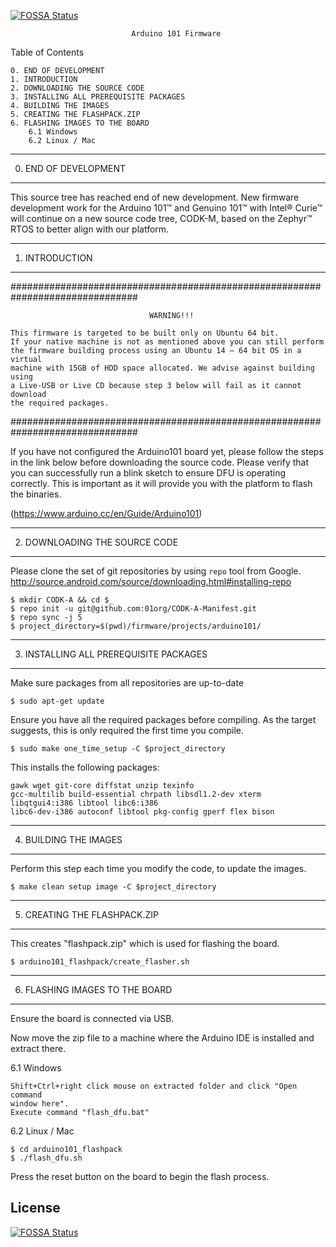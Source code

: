 [![FOSSA Status](https://app.fossa.io/api/projects/git%2Bgithub.com%2Fmnirgude%2FCODK-A-X86-medhanew.svg?type=shield)](https://app.fossa.io/projects/git%2Bgithub.com%2Fmnirgude%2FCODK-A-X86-medhanew?ref=badge_shield)

                               Arduino 101 Firmware
Table of Contents

    0. END OF DEVELOPMENT
    1. INTRODUCTION
    2. DOWNLOADING THE SOURCE CODE
    3. INSTALLING ALL PREREQUISITE PACKAGES
    4. BUILDING THE IMAGES
    5. CREATING THE FLASHPACK.ZIP
    6. FLASHING IMAGES TO THE BOARD
        6.1 Windows
        6.2 Linux / Mac
------------------------------------------------------------------------------
0. END OF DEVELOPMENT
------------------------------------------------------------------------------
This source tree has reached end of new development. New firmware development 
work for the Arduino 101™ and Genuino 101™ with Intel® Curie™ will continue on
a new source code tree, CODK-M, based on the Zephyr™ RTOS to better align with
our platform. 

------------------------------------------------------------------------------
1. INTRODUCTION
------------------------------------------------------------------------------

###############################################################################

                                   WARNING!!!

    This firmware is targeted to be built only on Ubuntu 64 bit.
    If your native machine is not as mentioned above you can still perform
    the firmware building process using an Ubuntu 14 – 64 bit OS in a virtual
    machine with 15GB of HDD space allocated. We advise against building using
    a Live-USB or Live CD because step 3 below will fail as it cannot download
    the required packages.

###############################################################################

If you have not configured the Arduino101 board yet, please follow the steps in
the link below before downloading the source code. Please verify that you can
successfully run a blink sketch to ensure DFU is operating correctly.
This is important as it will provide you with the platform to flash the
binaries.

   (https://www.arduino.cc/en/Guide/Arduino101)

------------------------------------------------------------------------------
2. DOWNLOADING THE SOURCE CODE
------------------------------------------------------------------------------
Please clone the set of git repositories by using `repo` tool from Google.
http://source.android.com/source/downloading.html#installing-repo

    $ mkdir CODK-A && cd $_
    $ repo init -u git@github.com:01org/CODK-A-Manifest.git
    $ repo sync -j 5
    $ project_directory=$(pwd)/firmware/projects/arduino101/

------------------------------------------------------------------------------
3. INSTALLING ALL PREREQUISITE PACKAGES
------------------------------------------------------------------------------
Make sure packages from all repositories are up-to-date

    $ sudo apt-get update

Ensure you have all the required packages before compiling. As the target
suggests, this is only required the first time you compile.

    $ sudo make one_time_setup -C $project_directory

This installs the following packages:

    gawk wget git-core diffstat unzip texinfo
    gcc-multilib build-essential chrpath libsdl1.2-dev xterm
    libqtgui4:i386 libtool libc6:i386
    libc6-dev-i386 autoconf libtool pkg-config gperf flex bison

------------------------------------------------------------------------------
4. BUILDING THE IMAGES
------------------------------------------------------------------------------
Perform this step each time you modify the code, to update
the images.

    $ make clean setup image -C $project_directory

------------------------------------------------------------------------------
5. CREATING THE FLASHPACK.ZIP
------------------------------------------------------------------------------
This creates "flashpack.zip" which is used for flashing the board.

    $ arduino101_flashpack/create_flasher.sh

------------------------------------------------------------------------------
6. FLASHING IMAGES TO THE BOARD
------------------------------------------------------------------------------
Ensure the board is connected via USB.

Now move the zip file to a machine where the Arduino IDE is installed
and extract there.

6.1 Windows

    Shift+Ctrl+right click mouse on extracted folder and click "Open command
    window here".
    Execute command "flash_dfu.bat"

6.2 Linux / Mac

    $ cd arduino101_flashpack
    $ ./flash_dfu.sh

Press the reset button on the board to begin the flash process.


## License
[![FOSSA Status](https://app.fossa.io/api/projects/git%2Bgithub.com%2Fmnirgude%2FCODK-A-X86-medhanew.svg?type=large)](https://app.fossa.io/projects/git%2Bgithub.com%2Fmnirgude%2FCODK-A-X86-medhanew?ref=badge_large)